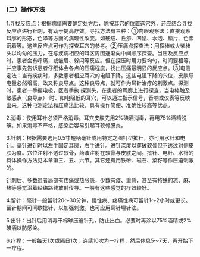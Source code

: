 ### (二）操作方法

1.寻找反应点：根据病情需要确定处方后，除按耳穴的位置选穴外，还应结合寻找反应点进行针刺，有助于提高疗效。寻找方法有三种：①肉眼观察法；直接观察耳廓的形态，色泽等方面的病理性改变。如硬结、丘疹、凹陷、水泡、鱗片、色素沉着等。这些反应点可作为探查耳穴的参考。②压痛点探查法：用探棒或火柴棒头以均匀的压力，在与疾病相应的耳区周围逐渐向中间顺序探查。当压及反应点时，患者会有呼痛，或皱眉、躲闪等反应。但在探压时用力要均匀，时间要相等，并应事先告诉患者仔细体会各点的压痛程度，找出压痛最明显的反应点。③电测定法：当有疾病时，多数患者相应耳穴的电阻下降。这些电阻下降的穴位，皮肤导电量必然增高，故又称良导点。这种良导点，就可作为耳针治疗的刺激点。探测时，患者一手握电极，医者手执 探测头，在患者的耳廓上进行探查，当电棒触及敏感点（良导点） 时、如电阻低的耳穴，可以通过指示信号，音响或仪表等反映出来。这种电测定法和压痛法比较，具有操作简便、准确性较高等优点。

2.消毒：使用耳针必须严格消毒。耳穴皮肤先用2%碘酒消毒，再用75%酒精脱碘。如果消毒不严格，感染后容易引起耳软骨膜炎。

3.针刺：根据需要选用0.5寸短柄毫针或用特定之图钉型揿针，亦可用水针和电针。毫针进针时以左手固定耳廓，右手进针。进针深度以穿破软骨但不透过对侧皮肤为度。穴位注射不透过软骨，药液注射在软骨与皮肤之间。揿针、电针、水针的具体操作方法见本章第三、五、六节。其它还有用铁砂、磁石、菜籽等作压迫刺激的。

针刺后、多数患者局部有疼痛或热胀感，少数有痠、重感，甚至有特殊的凉、麻、热等感觉沿着经络路线放射传导。一般有这些感觉的疔效较好。

4.留针：毫针一般留针20〜30分钟，慢性病、疼痛性病可留针1〜2小时或更长。留针期间可间歇捻针，以加强刺激。也可应用耳针埋针法。	

5.出针：出针后用消毒干棉球压迫针孔，防止出血。必要时再涂以75%酒精或2%碘酒以防感染。

6.疗程：一般每天1次或隔日1次，连续10次为一疗程，然后休息5〜7天，再开始下一疗程。	
